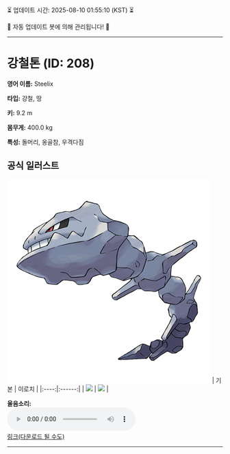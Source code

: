 
⏳ 업데이트 시간: 2025-08-10 01:55:10 (KST) ⏳

🤖 자동 업데이트 봇에 의해 관리됩니다! 🤖

---

# 강철톤 (ID: 208)
**영어 이름:** Steelix

**타입:** 강철, 땅

**키:** 9.2 m

**몸무게:** 400.0 kg

**특성:** 돌머리, 옹골참, 우격다짐

## 공식 일러스트
![](https://raw.githubusercontent.com/PokeAPI/sprites/master/sprites/pokemon/other/official-artwork/208.png)
| 기본 | 이로치 |
|:----:|:------:|
| <img src="http://play.pokemonshowdown.com/sprites/ani/steelix.gif" width="200"> | <img src="http://play.pokemonshowdown.com/sprites/ani-shiny/steelix.gif" width="200"> |

**울음소리:**<br><audio controls src="https://raw.githubusercontent.com/PokeAPI/cries/main/cries/pokemon/latest/208.ogg"></audio><br> [링크(다운로드 될 수도)](https://raw.githubusercontent.com/PokeAPI/cries/main/cries/pokemon/latest/208.ogg)


---
